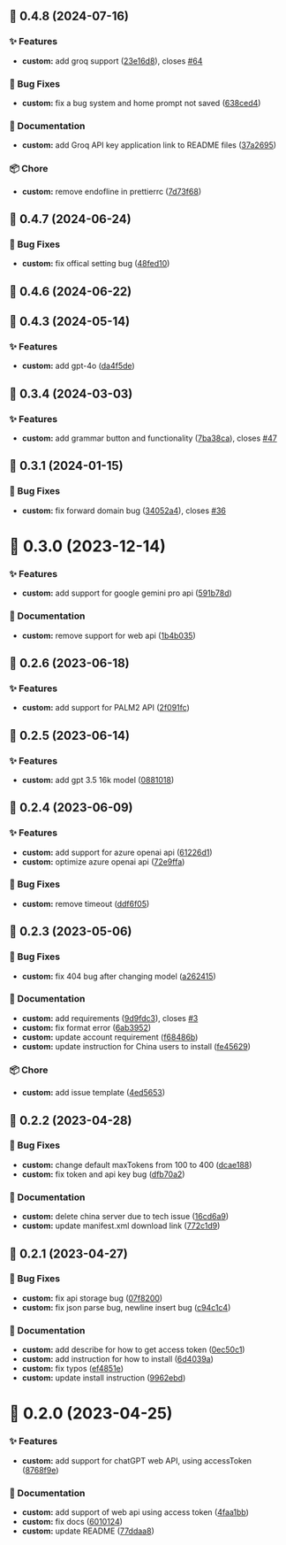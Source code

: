 ## :tada: 0.4.8 (2024-07-16)


### :sparkles: Features

* **custom:** add groq support ([23e16d8](https://github.com/Kuingsmile/word-GPT-Plus/commit/23e16d8)), closes [#64](https://github.com/Kuingsmile/word-GPT-Plus/issues/64)


### :bug: Bug Fixes

* **custom:** fix a bug  system and home prompt not saved ([638ced4](https://github.com/Kuingsmile/word-GPT-Plus/commit/638ced4))


### :pencil: Documentation

* **custom:** add Groq API key application link to README files ([37a2695](https://github.com/Kuingsmile/word-GPT-Plus/commit/37a2695))


### :package: Chore

* **custom:** remove endofline in prettierrc ([7d73f68](https://github.com/Kuingsmile/word-GPT-Plus/commit/7d73f68))



## :tada: 0.4.7 (2024-06-24)


### :bug: Bug Fixes

* **custom:** fix offical setting bug ([48fed10](https://github.com/Kuingsmile/word-GPT-Plus/commit/48fed10))



## :tada: 0.4.6 (2024-06-22)



## :tada: 0.4.3 (2024-05-14)


### :sparkles: Features

* **custom:** add gpt-4o ([da4f5de](https://github.com/Kuingsmile/word-GPT-Plus/commit/da4f5de))



## :tada: 0.3.4 (2024-03-03)


### :sparkles: Features

* **custom:** add grammar button and functionality ([7ba38ca](https://github.com/Kuingsmile/word-GPT-Plus/commit/7ba38ca)), closes [#47](https://github.com/Kuingsmile/word-GPT-Plus/issues/47)



## :tada: 0.3.1 (2024-01-15)


### :bug: Bug Fixes

* **custom:** fix forward domain bug ([34052a4](https://github.com/Kuingsmile/word-GPT-Plus/commit/34052a4)), closes [#36](https://github.com/Kuingsmile/word-GPT-Plus/issues/36)



# :tada: 0.3.0 (2023-12-14)


### :sparkles: Features

* **custom:** add support for google gemini pro api ([591b78d](https://github.com/Kuingsmile/word-GPT-Plus/commit/591b78d))


### :pencil: Documentation

* **custom:** remove support for web api ([1b4b035](https://github.com/Kuingsmile/word-GPT-Plus/commit/1b4b035))



## :tada: 0.2.6 (2023-06-18)


### :sparkles: Features

* **custom:** add support for PALM2 API ([2f091fc](https://github.com/Kuingsmile/word-GPT-Plus/commit/2f091fc))



## :tada: 0.2.5 (2023-06-14)


### :sparkles: Features

* **custom:** add gpt 3.5 16k model ([0881018](https://github.com/Kuingsmile/word-GPT-Plus/commit/0881018))



## :tada: 0.2.4 (2023-06-09)


### :sparkles: Features

* **custom:** add support for azure openai api ([61226d1](https://github.com/Kuingsmile/word-GPT-Plus/commit/61226d1))
* **custom:** optimize azure openai api ([72e9ffa](https://github.com/Kuingsmile/word-GPT-Plus/commit/72e9ffa))


### :bug: Bug Fixes

* **custom:** remove timeout ([ddf6f05](https://github.com/Kuingsmile/word-GPT-Plus/commit/ddf6f05))



## :tada: 0.2.3 (2023-05-06)


### :bug: Bug Fixes

* **custom:** fix 404 bug after changing model ([a262415](https://github.com/Kuingsmile/word-GPT-Plus/commit/a262415))


### :pencil: Documentation

* **custom:** add requirements ([9d9fdc3](https://github.com/Kuingsmile/word-GPT-Plus/commit/9d9fdc3)), closes [#3](https://github.com/Kuingsmile/word-GPT-Plus/issues/3)
* **custom:** fix format error ([6ab3952](https://github.com/Kuingsmile/word-GPT-Plus/commit/6ab3952))
* **custom:** update account requirement ([f68486b](https://github.com/Kuingsmile/word-GPT-Plus/commit/f68486b))
* **custom:** update instruction for China users to install ([fe45629](https://github.com/Kuingsmile/word-GPT-Plus/commit/fe45629))


### :package: Chore

* **custom:** add issue template ([4ed5653](https://github.com/Kuingsmile/word-GPT-Plus/commit/4ed5653))



## :tada: 0.2.2 (2023-04-28)


### :bug: Bug Fixes

* **custom:** change default maxTokens from 100 to 400 ([dcae188](https://github.com/Kuingsmile/word-GPT-Plus/commit/dcae188))
* **custom:** fix token and api key bug ([dfb70a2](https://github.com/Kuingsmile/word-GPT-Plus/commit/dfb70a2))


### :pencil: Documentation

* **custom:** delete china server due to tech issue ([16cd6a9](https://github.com/Kuingsmile/word-GPT-Plus/commit/16cd6a9))
* **custom:** update manifest.xml download link ([772c1d9](https://github.com/Kuingsmile/word-GPT-Plus/commit/772c1d9))



## :tada: 0.2.1 (2023-04-27)


### :bug: Bug Fixes

* **custom:** fix api storage bug ([07f8200](https://github.com/Kuingsmile/word-GPT-Plus/commit/07f8200))
* **custom:** fix json parse bug, newline insert bug ([c94c1c4](https://github.com/Kuingsmile/word-GPT-Plus/commit/c94c1c4))


### :pencil: Documentation

* **custom:** add describe for how to get access token ([0ec50c1](https://github.com/Kuingsmile/word-GPT-Plus/commit/0ec50c1))
* **custom:** add instruction for how to install ([6d4039a](https://github.com/Kuingsmile/word-GPT-Plus/commit/6d4039a))
* **custom:** fix typos ([ef4851e](https://github.com/Kuingsmile/word-GPT-Plus/commit/ef4851e))
* **custom:** update install instruction ([9962ebd](https://github.com/Kuingsmile/word-GPT-Plus/commit/9962ebd))



# :tada: 0.2.0 (2023-04-25)


### :sparkles: Features

* **custom:** add support for chatGPT web API, using accessToken ([8768f9e](https://github.com/Kuingsmile/word-GPT-Plus/commit/8768f9e))


### :pencil: Documentation

* **custom:** add support of web api using access token ([4faa1bb](https://github.com/Kuingsmile/word-GPT-Plus/commit/4faa1bb))
* **custom:** fix docs ([6010124](https://github.com/Kuingsmile/word-GPT-Plus/commit/6010124))
* **custom:** update README ([77ddaa8](https://github.com/Kuingsmile/word-GPT-Plus/commit/77ddaa8))



